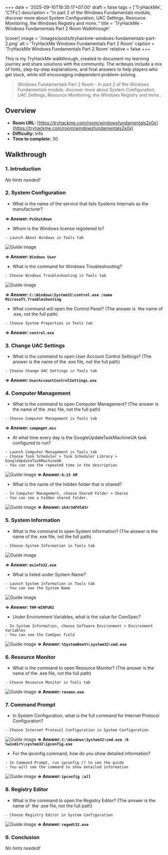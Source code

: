 +++
date = '2025-09-10T16:35:17+07:00'
draft = false
tags = ['TryHackMe', 'CTFs']
description = "In part 2 of the Windows Fundamentals module, discover more about System Configuration, UAC Settings, Resource Monitoring, the Windows Registry and more.."
title = 'TryHackMe - Windows Fundamentals Part 2 Room Walkthrough'

[cover]
  image = '/images/posts/tryhackme-windows-fundamentals-part-2.png'
  alt = 'TryHackMe Windows Fundamentals Part 2 Room'
  caption = 'TryHackMe Windows Fundamentals Part 2 Room'
  relative = false
+++

This is my TryHackMe walkthrough, created to document my learning journey and share solutions with the community. The writeups include a mix of hints, step-by-step explanations, and final answers to help players who get stuck, while still encouraging independent problem-solving.

> Windows Fundamentals Part 2 Room - In part 2 of the Windows Fundamentals module, discover more about System Configuration, UAC Settings, Resource Monitoring, the Windows Registry and more..

## Overview
- **Room URL:** [https://tryhackme.com/room/windowsfundamentals2x0x](https://tryhackme.com/room/windowsfundamentals2x0x)
- **Difficulty:** Info
- **Time to complete:** 30

## Walkthrough
### 1. Introduction
*No hints needed!*

### 2. System Configuration
- What is the name of the service that lists Systems Internals as the manufacturer?

**=> Answer: `PsShutdown`**

- <p>Whom is the Windows license registered to?<br /></p>
```
- Launch About Windows in Tools tab
```

![Guide image](/images/posts/windows-fundamentals-2-1.png)

**=> Answer: `Windows User`**

- What is the command for Windows Troubleshooting?
```
- Choose Windows Troubleshooting in Tools tab
```
![Guide image](/images/posts/windows-fundamentals-2-2.png)

**=> Answer: `C:\Windows\System32\control.exe /name Microsoft.Troubleshooting`**

- <p>What command will open the Control Panel? (The answer is  the name of .exe, not the full path)</p>
```
- Choose System Properties in Tools tab
```
**=> Answer: `control.exe`**

### 3. Change UAC Settings
- What is the command to open User Account Control Settings? (The answer is the name of the .exe file, not the full path)
```
- Choose Change UAC Settings in Tools tab
```

**=> Answer: `UserAccountControlSettings.exe`**

### 4. Computer Management
- <p>What is the command to open Computer Management? (The answer is the name of the .msc file, not the full path)</p>
```
- Choose Computer Management in Tools tab
```
**=> Answer: `compmgmt.msc`**

- At what time every day is the GoogleUpdateTaskMachineUA task configured to run?
```
- Launch Computer Management in Tools tab
- Choose Task Scheduler > Task Scheduler Library > GoogleUpdateTaskMachineUA
- You can see the repeated time in the description
```
![Guide image](/images/posts/windows-fundamentals-2-3.png)
**=> Answer: `6:15 AM`**

- <p>What is the name of the hidden folder that is shared?<br /></p>
```
- In Computer Management, choose Shared Folder > Shares
- You can see a hidden shared folder.
```
![Guide image](/images/posts/windows-fundamentals-2-4.png)
**=> Answer: `sh4r3dF0ld3r`**

### 5. System Information
- What is the command to open System Information? (The answer is the name of the .exe file, not the full path)
```
- Choose System Information in Tools tab
```

![Guide image](/images/posts/windows-fundamentals-2-5.png)

**=> Answer: `msinfo32.exe`**

- <p>What is listed under System Name?</p>
```
- Launch System Information in Tools tab
- You can see the System Name
```
![Guide image](/images/posts/windows-fundamentals-2-6.png)

**=> Answer: `THM-WINFUN2`**

- Under Environment Variables, what is the value for ComSpec?
```
- In System Information, choose Software Environment > Environment Variables
- You can see the ComSpec field
```
![Guide image](/images/posts/windows-fundamentals-2-7.png)
**=> Answer: `%SystemRoot%\system32\cmd.exe`**

### 6. Resource Monitor
- What is the command to open Resource Monitor? (The answer is the name of the .exe file, not the full path)
```
- Choose Resource Monitor in Tools tab
```
![Guide image](/images/posts/windows-fundamentals-2-8.png)
**=> Answer: `resmon.exe`**

### 7. Command Prompt
- In System Configuration, what is the full command for Internet Protocol Configuration?
```
- Choose Internet Protocol Configuration in System Configuration
```
![Guide image](/images/posts/windows-fundamentals-2-9.png)
**=> Answer: `C:\Windows\System32\cmd.exe /k %windir%\system32\ipconfig.exe`**

- <p>For the ipconfig command, how do you show detailed information?</p>
```
- In Command Prompt, run ipconfig /? to see the guide
- You will see the command to show detailed information
```
![Guide image](/images/posts/windows-fundamentals-2-10.png)
**=> Answer: `ipconfig /all`**

### 8. Registry Editor
- What is the command to open the Registry Editor? (The answer is the name of  the .exe file, not the full path)
```
- Choose Registry Editor in System Configuration
```
![Guide image](/images/posts/windows-fundamentals-2-11.png)
**=> Answer: `regedt32.exe`**

### 9. Conclusion
*No hints needed!*
